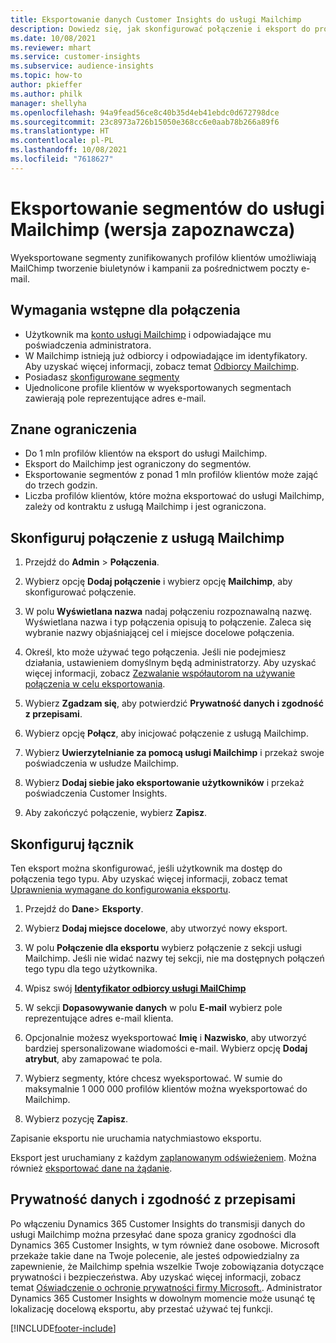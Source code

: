 ```yaml
---
title: Eksportowanie danych Customer Insights do usługi Mailchimp
description: Dowiedz się, jak skonfigurować połączenie i eksport do programu Mailchimp.
ms.date: 10/08/2021
ms.reviewer: mhart
ms.service: customer-insights
ms.subservice: audience-insights
ms.topic: how-to
author: pkieffer
ms.author: philk
manager: shellyha
ms.openlocfilehash: 94a9fead56ce8c40b35d4eb41ebdc0d672798dce
ms.sourcegitcommit: 23c8973a726b15050e368cc6e0aab78b266a89f6
ms.translationtype: HT
ms.contentlocale: pl-PL
ms.lasthandoff: 10/08/2021
ms.locfileid: "7618627"
---
```

# <a name="export-segments-to-mailchimp-preview"></a>Eksportowanie segmentów do usługi Mailchimp (wersja zapoznawcza)

Wyeksportowane segmenty zunifikowanych profilów klientów umożliwiają MailChimp tworzenie biuletynów i kampanii za pośrednictwem poczty e-mail.

## <a name="prerequisites-for-connection"></a>Wymagania wstępne dla połączenia

-   Użytkownik ma [konto usługi Mailchimp](https://mailchimp.com/) i odpowiadające mu poświadczenia administratora.
-   W Mailchimp istnieją już odbiorcy i odpowiadające im identyfikatory. Aby uzyskać więcej informacji, zobacz temat [Odbiorcy Mailchimp](https://mailchimp.com/help/create-audience/).
-   Posiadasz [skonfigurowane segmenty](segments.md)
-   Ujednolicone profile klientów w wyeksportowanych segmentach zawierają pole reprezentujące adres e-mail.

## <a name="known-limitations"></a>Znane ograniczenia

- Do 1 mln profilów klientów na eksport do usługi Mailchimp.
- Eksport do Mailchimp jest ograniczony do segmentów.
- Eksportowanie segmentów z ponad 1 mln profilów klientów może zająć do trzech godzin. 
- Liczba profilów klientów, które można eksportować do usługi Mailchimp, zależy od kontraktu z usługą Mailchimp i jest ograniczona.

## <a name="set-up-connection-to-mailchimp"></a>Skonfiguruj połączenie z usługą Mailchimp

1. Przejdź do **Admin** > **Połączenia**.

1. Wybierz opcję **Dodaj połączenie** i wybierz opcję **Mailchimp**, aby skonfigurować połączenie.

1. W polu **Wyświetlana nazwa** nadaj połączeniu rozpoznawalną nazwę. Wyświetlana nazwa i typ połączenia opisują to połączenie. Zaleca się wybranie nazwy objaśniającej cel i miejsce docelowe połączenia.

1. Określ, kto może używać tego połączenia. Jeśli nie podejmiesz działania, ustawieniem domyślnym będą administratorzy. Aby uzyskać więcej informacji, zobacz [Zezwalanie współautorom na używanie połączenia w celu eksportowania](connections.md#allow-contributors-to-use-a-connection-for-exports).

1. Wybierz **Zgadzam się**, aby potwierdzić **Prywatność danych i zgodność z przepisami**.

1. Wybierz opcję **Połącz**, aby inicjować połączenie z usługą Mailchimp.

1. Wybierz **Uwierzytelnianie za pomocą usługi Mailchimp** i przekaż swoje poświadczenia w usłudze Mailchimp.

1. Wybierz **Dodaj siebie jako eksportowanie użytkowników** i przekaż poświadczenia Customer Insights.

1. Aby zakończyć połączenie, wybierz **Zapisz**. 

## <a name="configure-the-connector"></a>Skonfiguruj łącznik

Ten eksport można skonfigurować, jeśli użytkownik ma dostęp do połączenia tego typu. Aby uzyskać więcej informacji, zobacz temat [Uprawnienia wymagane do konfigurowania eksportu](export-destinations.md#set-up-a-new-export).

1. Przejdź do **Dane**> **Eksporty**.

1. Wybierz **Dodaj miejsce docelowe**, aby utworzyć nowy eksport.

1. W polu **Połączenie dla eksportu** wybierz połączenie z sekcji usługi Mailchimp. Jeśli nie widać nazwy tej sekcji, nie ma dostępnych połączeń tego typu dla tego użytkownika.

1. Wpisz swój **[Identyfikator odbiorcy usługi MailChimp](https://mailchimp.com/help/find-audience-id/)**

1. W sekcji **Dopasowywanie danych** w polu **E-mail** wybierz pole reprezentujące adres e-mail klienta. 

1. Opcjonalnie możesz wyeksportować **Imię** i **Nazwisko**, aby utworzyć bardziej spersonalizowane wiadomości e-mail. Wybierz opcję **Dodaj atrybut**, aby zamapować te pola.

1. Wybierz segmenty, które chcesz wyeksportować. W sumie do maksymalnie 1 000 000 profilów klientów można wyeksportować do Mailchimp.

1. Wybierz pozycję **Zapisz**.

Zapisanie eksportu nie uruchamia natychmiastowo eksportu.

Eksport jest uruchamiany z każdym [zaplanowanym odświeżeniem](system.md#schedule-tab). Można również [eksportować dane na żądanie](export-destinations.md#run-exports-on-demand). 

## <a name="data-privacy-and-compliance"></a>Prywatność danych i zgodność z przepisami

Po włączeniu Dynamics 365 Customer Insights do transmisji danych do usługi Mailchimp można przesyłać dane spoza granicy zgodności dla Dynamics 365 Customer Insights, w tym również dane osobowe. Microsoft przekaże takie dane na Twoje polecenie, ale jesteś odpowiedzialny za zapewnienie, że Mailchimp spełnia wszelkie Twoje zobowiązania dotyczące prywatności i bezpieczeństwa. Aby uzyskać więcej informacji, zobacz temat [Oświadczenie o ochronie prywatności firmy Microsoft.](https://go.microsoft.com/fwlink/?linkid=396732).
Administrator Dynamics 365 Customer Insights w dowolnym momencie może usunąć tę lokalizację docelową eksportu, aby przestać używać tej funkcji.

[!INCLUDE[footer-include](../includes/footer-banner.md)]
